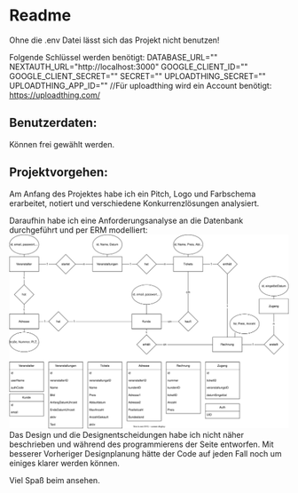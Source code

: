 # Readme
Ohne die .env Datei lässt sich das Projekt nicht benutzen!

Folgende Schlüssel werden benötigt:
DATABASE_URL=""
NEXTAUTH_URL="http://localhost:3000"
GOOGLE_CLIENT_ID=""
GOOGLE_CLIENT_SECRET=""
SECRET=""
UPLOADTHING_SECRET=""
UPLOADTHING_APP_ID=""
//Für uploadthing wird ein Account benötigt: https://uploadthing.com/

## Benutzerdaten:
Können frei gewählt werden.

## Projektvorgehen:
Am Anfang des Projektes habe ich ein Pitch, Logo und Farbschema erarbeitet, notiert und verschiedene Konkurrenzlösungen analysiert.

Daraufhin habe ich eine Anforderungsanalyse an die Datenbank durchgeführt und per ERM modelliert:
![Anfängliches ERM Modell](./Datenbankmodell.svg)
Das Design und die Designentscheidungen habe ich nicht näher beschrieben und während des programmierens der Seite entworfen.
Mit besserer Vorheriger Designplanung hätte der Code auf jeden Fall noch um einiges klarer werden können.

Viel Spaß beim ansehen.